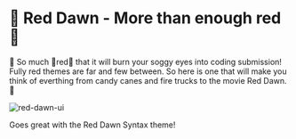 # 🔴 Red Dawn - More than enough red 🔴

🔺 So much 🔴red🔴 that it will burn your soggy eyes into coding submission! Fully red themes are far and few between. So here is one that will make you think of everthing from candy canes and fire trucks to the movie Red Dawn. 🔺
 
 ![red-dawn-ui](https://user-images.githubusercontent.com/32387143/38168282-e14cb25e-3515-11e8-87cd-059704e42698.png)

Goes great with the Red Dawn Syntax theme!
